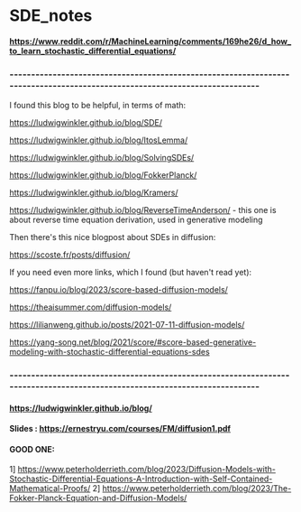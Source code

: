 # SDE_notes

#### https://www.reddit.com/r/MachineLearning/comments/169he26/d_how_to_learn_stochastic_differential_equations/
### ---------------------------------------------------------------------------------------------------------------------------
I found this blog to be helpful, in terms of math:

https://ludwigwinkler.github.io/blog/SDE/

https://ludwigwinkler.github.io/blog/ItosLemma/

https://ludwigwinkler.github.io/blog/SolvingSDEs/

https://ludwigwinkler.github.io/blog/FokkerPlanck/

https://ludwigwinkler.github.io/blog/Kramers/

https://ludwigwinkler.github.io/blog/ReverseTimeAnderson/ - this one is about reverse time equation derivation, used in generative modeling

Then there's this nice blogpost about SDEs in diffusion:

https://scoste.fr/posts/diffusion/

If you need even more links, which I found (but haven't read yet):

https://fanpu.io/blog/2023/score-based-diffusion-models/

https://theaisummer.com/diffusion-models/

https://lilianweng.github.io/posts/2021-07-11-diffusion-models/

https://yang-song.net/blog/2021/score/#score-based-generative-modeling-with-stochastic-differential-equations-sdes
### ---------------------------------------------------------------------------------------------------------------------------

#### https://ludwigwinkler.github.io/blog/

#### Slides :  https://ernestryu.com/courses/FM/diffusion1.pdf

#### GOOD ONE:
1] https://www.peterholderrieth.com/blog/2023/Diffusion-Models-with-Stochastic-Differential-Equations-A-Introduction-with-Self-Contained-Mathematical-Proofs/
2] https://www.peterholderrieth.com/blog/2023/The-Fokker-Planck-Equation-and-Diffusion-Models/
